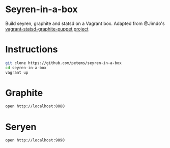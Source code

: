 # Seyren-in-a-box

Build seyren, graphite and statsd on a Vagrant box. Adapted from @Jimdo's [vagrant-statsd-graphite-puppet project](https://github.com/Jimdo/vagrant-statsd-graphite-puppet)

# Instructions

```bash
git clone https://github.com/petems/seyren-in-a-box
cd seyren-in-a-box
vagrant up
```

# Graphite

```bash
open http://localhost:8080
```

# Seryen

```bash
open http://localhost:9090
```
